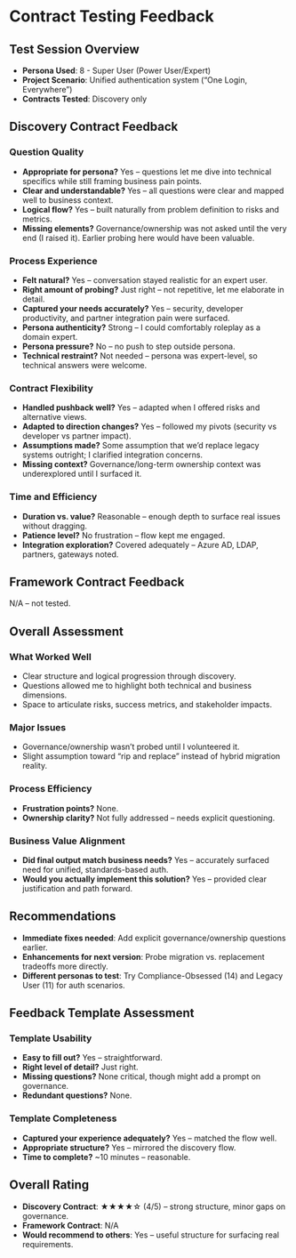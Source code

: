 # Contract Testing Feedback

## Test Session Overview

- **Persona Used**: 8 - Super User (Power User/Expert)
- **Project Scenario**: Unified authentication system (“One Login, Everywhere”)
- **Contracts Tested**: Discovery only

## Discovery Contract Feedback

### Question Quality

- **Appropriate for persona?** Yes – questions let me dive into technical specifics while still framing business pain points.
- **Clear and understandable?** Yes – all questions were clear and mapped well to business context.
- **Logical flow?** Yes – built naturally from problem definition to risks and metrics.
- **Missing elements?** Governance/ownership was not asked until the very end (I raised it). Earlier probing here would have been valuable.

### Process Experience

- **Felt natural?** Yes – conversation stayed realistic for an expert user.  
- **Right amount of probing?** Just right – not repetitive, let me elaborate in detail.  
- **Captured your needs accurately?** Yes – security, developer productivity, and partner integration pain were surfaced.  
- **Persona authenticity?** Strong – I could comfortably roleplay as a domain expert.  
- **Persona pressure?** No – no push to step outside persona.  
- **Technical restraint?** Not needed – persona was expert-level, so technical answers were welcome.

### Contract Flexibility

- **Handled pushback well?** Yes – adapted when I offered risks and alternative views.  
- **Adapted to direction changes?** Yes – followed my pivots (security vs developer vs partner impact).  
- **Assumptions made?** Some assumption that we’d replace legacy systems outright; I clarified integration concerns.  
- **Missing context?** Governance/long-term ownership context was underexplored until I surfaced it.

### Time and Efficiency

- **Duration vs. value?** Reasonable – enough depth to surface real issues without dragging.  
- **Patience level?** No frustration – flow kept me engaged.  
- **Integration exploration?** Covered adequately – Azure AD, LDAP, partners, gateways noted.

## Framework Contract Feedback

N/A – not tested.

## Overall Assessment

### What Worked Well

- Clear structure and logical progression through discovery.  
- Questions allowed me to highlight both technical and business dimensions.  
- Space to articulate risks, success metrics, and stakeholder impacts.  

### Major Issues

- Governance/ownership wasn’t probed until I volunteered it.  
- Slight assumption toward “rip and replace” instead of hybrid migration reality.  

### Process Efficiency

- **Frustration points?** None.  
- **Ownership clarity?** Not fully addressed – needs explicit questioning.  

### Business Value Alignment

- **Did final output match business needs?** Yes – accurately surfaced need for unified, standards-based auth.  
- **Would you actually implement this solution?** Yes – provided clear justification and path forward.

## Recommendations

- **Immediate fixes needed**: Add explicit governance/ownership questions earlier.  
- **Enhancements for next version**: Probe migration vs. replacement tradeoffs more directly.  
- **Different personas to test**: Try Compliance-Obsessed (14) and Legacy User (11) for auth scenarios.

## Feedback Template Assessment

### Template Usability

- **Easy to fill out?** Yes – straightforward.  
- **Right level of detail?** Just right.  
- **Missing questions?** None critical, though might add a prompt on governance.  
- **Redundant questions?** None.  

### Template Completeness

- **Captured your experience adequately?** Yes – matched the flow well.  
- **Appropriate structure?** Yes – mirrored the discovery flow.  
- **Time to complete?** ~10 minutes – reasonable.

## Overall Rating

- **Discovery Contract**: ★★★★☆ (4/5) – strong structure, minor gaps on governance.  
- **Framework Contract**: N/A  
- **Would recommend to others**: Yes – useful structure for surfacing real requirements.
